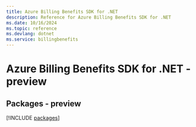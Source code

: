 ```yaml
---
title: Azure Billing Benefits SDK for .NET
description: Reference for Azure Billing Benefits SDK for .NET
ms.date: 10/16/2024
ms.topic: reference
ms.devlang: dotnet
ms.service: billingbenefits
---
```

# Azure Billing Benefits SDK for .NET - preview
## Packages - preview
[!INCLUDE [packages](billing-benefits-index.md)]